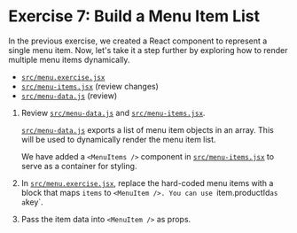 # Exercise 7: Build a Menu Item List

In the previous exercise, we created a React component to represent a single menu item. Now, let's take it a step further by exploring how to render multiple menu items dynamically.

- [`src/menu.exercise.jsx`](./src/menu.exercise.jsx)
- [`src/menu-items.jsx`](./src/menu-items.jsx) (review changes)
- [`src/menu-data.js`](./src/menu-data.js) (review)

1. Review [`src/menu-data.js`](./src/menu-data.js) and [`src/menu-items.jsx`](./src/menu-items.jsx).
  
   [`src/menu-data.js`](./src/menu-data.js) exports a list of menu item objects in an array. This will be used to dynamically render the menu item list.

   We have added a `<MenuItems />` component in [`src/menu-items.jsx`](./src/menu-items.jsx) to serve as a container for styling.
2. In [`src/menu.exercise.jsx`](./src/menu.exercise.jsx), replace the hard-coded menu items with a block that maps `items` to `<MenuItem />. You can use `item.productId` as a `key`.
3. Pass the item data into `<MenuItem />` as props.
